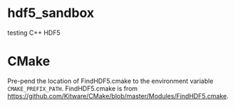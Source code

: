 # hdf5_sandbox
testing C++ HDF5

# CMake

Pre-pend the location of FindHDF5.cmake to the environment variable `CMAKE_PREFIX_PATH`. FindHDF5.cmake is from https://github.com/Kitware/CMake/blob/master/Modules/FindHDF5.cmake.

